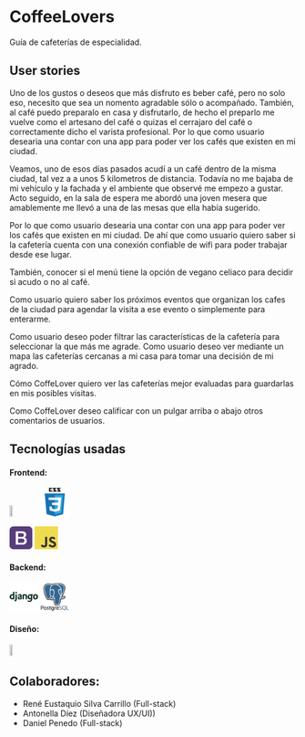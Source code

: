 # CoffeeLovers

Guía de cafeterías de especialidad.


## User stories

Uno de los gustos o deseos que más disfruto es beber café, pero no solo eso, necesito que sea un nomento agradable sólo o  acompañado. También, al café puedo preparalo en casa y disfrutarlo, de hecho el preparlo me vuelve como el artesano del café o quizas el cerrajaro del café o correctamente dicho el varista profesional. 
Por lo que como usuario desearia una contar con una app para poder ver los cafés que existen en mi ciudad.

Veamos, uno de esos días pasados acudí a un café dentro de la misma ciudad, tal vez a a unos 5 kilometros de distancia. Todavía no me bajaba de mi vehículo y la fachada y el ambiente que observé me empezo a gustar. Acto seguido, en la sala de espera me abordó una joven mesera que amablemente me llevó a una de las mesas que ella había sugerido.

Por lo que como usuario desearia una contar con una app para poder ver los cafés que existen en mi ciudad.
De ahí que como usuario quiero saber si la cafetería cuenta con una conexión confiable de wifi para poder trabajar desde ese lugar.

También, conocer si el menú tiene la opción de vegano celiaco para decidir si acudo o no al café.

Como usuario quiero saber los próximos eventos que organizan los cafes de la ciudad para agendar la visita a ese evento o simplemente para enterarme.

Como usuario deseo poder filtrar las características de la cafetería para seleccionar la  que más me agrade.
Como usuario deseo ver mediante un mapa las cafeterías cercanas a mi casa para tomar una decisión de mi agrado.

Cómo CoffeLover quiero ver las cafeterías mejor evaluadas para guardarlas en mis posibles visitas.

Como CoffeLover deseo calificar con un pulgar arriba o abajo otros comentarios de usuarios.



## Tecnologías usadas

#### Frontend:


<p align="left">
<img src="https://upload.wikimedia.org/wikipedia/commons/thumb/6/61/HTML5_logo_and_wordmark.svg/800px-HTML5_logo_and_wordmark.svg.png"  width=10% height=10%>
<img src="https://raw.githubusercontent.com/devicons/devicon/master/icons/css3/css3-original-wordmark.svg"  width=10% height=10%>
</p>
<p align="left">
<img src="https://raw.githubusercontent.com/github/explore/80688e429a7d4ef2fca1e82350fe8e3517d3494d/topics/bootstrap/bootstrap.png"  width=8% height=8%>
<img src="https://raw.githubusercontent.com/github/explore/80688e429a7d4ef2fca1e82350fe8e3517d3494d/topics/javascript/javascript.png"  width=8% height=8%>
</p>


#### Backend:


<p align="left">
<img src="https://raw.githubusercontent.com/github/explore/7456fdff59816d37ef383a6c8f32a26ff7332db2/topics/django/django.png"  width=10% height=10%>
<img src="https://raw.githubusercontent.com/devicons/devicon/master/icons/postgresql/postgresql-original-wordmark.svg"  width=10% height=10%>
</p>

#### Diseño:

<p align="left">
<img src="https://es.wikipedia.org/wiki/Figma#/media/Archivo:Figma-logo.svg"  width=10% height=10%>
</p>



## Colaboradores:
- René Eustaquio Silva Carrillo (Full-stack) 
- Antonella Díez (Diseñadora UX/UI))
- Daniel Penedo (Full-stack)

